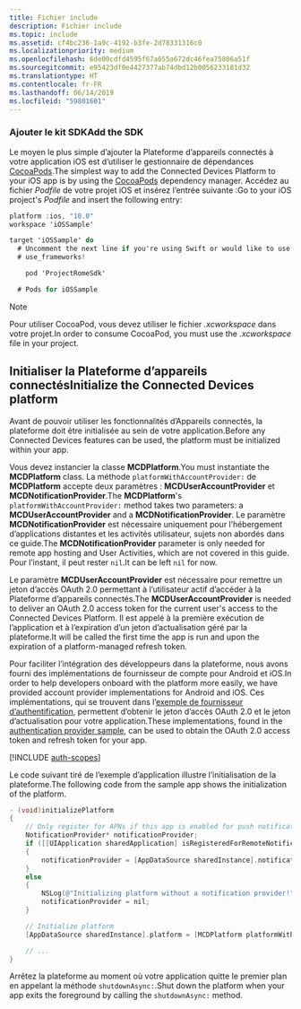 ```yaml
---
title: Fichier include
description: Fichier include
ms.topic: include
ms.assetid: cf4bc236-1a9c-4192-b3fe-2d78331316c0
ms.localizationpriority: medium
ms.openlocfilehash: 6de00cdfd4595f67a655a672dc46fea75806a51f
ms.sourcegitcommit: e95423df0e4427377ab74dbd12b0056233181d32
ms.translationtype: HT
ms.contentlocale: fr-FR
ms.lasthandoff: 06/14/2019
ms.locfileid: "59801601"
---
```

### <a name="add-the-sdk"></a><span data-ttu-id="3708f-103">Ajouter le kit SDK</span><span class="sxs-lookup"><span data-stu-id="3708f-103">Add the SDK</span></span>

<span data-ttu-id="3708f-104">Le moyen le plus simple d’ajouter la Plateforme d’appareils connectés à votre application iOS est d’utiliser le gestionnaire de dépendances [CocoaPods](https://cocoapods.org/).</span><span class="sxs-lookup"><span data-stu-id="3708f-104">The simplest way to add the Connected Devices Platform to your iOS app is by using the [CocoaPods](https://cocoapods.org/) dependency manager.</span></span> <span data-ttu-id="3708f-105">Accédez au fichier *Podfile* de votre projet iOS et insérez l’entrée suivante :</span><span class="sxs-lookup"><span data-stu-id="3708f-105">Go to your iOS project's *Podfile* and insert the following entry:</span></span>

```ObjectiveC
platform :ios, "10.0"
workspace 'iOSSample'

target 'iOSSample' do
  # Uncomment the next line if you're using Swift or would like to use dynamic frameworks
  # use_frameworks!

    pod 'ProjectRomeSdk'

  # Pods for iOSSample
```

> [!NOTE]
> <span data-ttu-id="3708f-106">Pour utiliser CocoaPod, vous devez utiliser le fichier _.xcworkspace_ dans votre projet.</span><span class="sxs-lookup"><span data-stu-id="3708f-106">In order to consume CocoaPod, you must use the _.xcworkspace_ file in your project.</span></span>

## <a name="initialize-the-connected-devices-platform"></a><span data-ttu-id="3708f-107">Initialiser la Plateforme d’appareils connectés</span><span class="sxs-lookup"><span data-stu-id="3708f-107">Initialize the Connected Devices platform</span></span>

<span data-ttu-id="3708f-108">Avant de pouvoir utiliser les fonctionnalités d’Appareils connectés, la plateforme doit être initialisée au sein de votre application.</span><span class="sxs-lookup"><span data-stu-id="3708f-108">Before any Connected Devices features can be used, the platform must be initialized within your app.</span></span> 

<span data-ttu-id="3708f-109">Vous devez instancier la classe **MCDPlatform**.</span><span class="sxs-lookup"><span data-stu-id="3708f-109">You must instantiate the **MCDPlatform** class.</span></span> <span data-ttu-id="3708f-110">La méthode `platformWithAccountProvider:` de **MCDPlatform** accepte deux paramètres : **MCDUserAccountProvider** et **MCDNotificationProvider**.</span><span class="sxs-lookup"><span data-stu-id="3708f-110">The **MCDPlatform**'s `platformWithAccountProvider:` method takes two parameters: a **MCDUserAccountProvider** and a **MCDNotificationProvider**.</span></span> <span data-ttu-id="3708f-111">Le paramètre **MCDNotificationProvider** est nécessaire uniquement pour l’hébergement d’applications distantes et les activités utilisateur, sujets non abordés dans ce guide.</span><span class="sxs-lookup"><span data-stu-id="3708f-111">The **MCDNotificationProvider** parameter is only needed for remote app hosting and User Activities, which are not covered in this guide.</span></span> <span data-ttu-id="3708f-112">Pour l’instant, il peut rester `nil`.</span><span class="sxs-lookup"><span data-stu-id="3708f-112">It can be left `nil` for now.</span></span>

<span data-ttu-id="3708f-113">Le paramètre **MCDUserAccountProvider** est nécessaire pour remettre un jeton d’accès OAuth 2.0 permettant à l’utilisateur actif d’accéder à la Plateforme d’appareils connectés.</span><span class="sxs-lookup"><span data-stu-id="3708f-113">The **MCDUserAccountProvider** is needed to deliver an OAuth 2.0 access token for the current user's access to the Connected Devices Platform.</span></span> <span data-ttu-id="3708f-114">Il est appelé à la première exécution de l’application et à l’expiration d’un jeton d’actualisation géré par la plateforme.</span><span class="sxs-lookup"><span data-stu-id="3708f-114">It will be called the first time the app is run and upon the expiration of a platform-managed refresh token.</span></span> 

<span data-ttu-id="3708f-115">Pour faciliter l’intégration des développeurs dans la plateforme, nous avons fourni des implémentations de fournisseur de compte pour Android et iOS.</span><span class="sxs-lookup"><span data-stu-id="3708f-115">In order to help developers onboard with the platform more easily, we have provided account provider implementations for Android and iOS.</span></span> <span data-ttu-id="3708f-116">Ces implémentations, qui se trouvent dans l’[exemple de fournisseur d’authentification](https://github.com/Microsoft/project-rome/tree/master/iOS/samples/account-provider-sample), permettent d’obtenir le jeton d’accès OAuth 2.0 et le jeton d’actualisation pour votre application.</span><span class="sxs-lookup"><span data-stu-id="3708f-116">These implementations, found in the [authentication provider sample](https://github.com/Microsoft/project-rome/tree/master/iOS/samples/account-provider-sample), can be used to obtain the OAuth 2.0 access token and refresh token for your app.</span></span>

[!INCLUDE [auth-scopes](../auth-scopes.md)]

<span data-ttu-id="3708f-117">Le code suivant tiré de l’exemple d’application illustre l’initialisation de la plateforme.</span><span class="sxs-lookup"><span data-stu-id="3708f-117">The following code from the sample app shows the initialization of the platform.</span></span>

```ObjectiveC
- (void)initializePlatform
{
    // Only register for APNs if this app is enabled for push notifications
    NotificationProvider* notificationProvider;
    if ([[UIApplication sharedApplication] isRegisteredForRemoteNotifications])
    {
        notificationProvider = [AppDataSource sharedInstance].notificationProvider;
    }
    else
    {
        NSLog(@"Initializing platform without a notification provider!");
        notificationProvider = nil;
    }

    // Initialize platform
    [AppDataSource sharedInstance].platform = [MCDPlatform platformWithAccountProvider:[AppDataSource sharedInstance].accountProvider notificationProvider:notificationProvider];

    // ...
}
```

<span data-ttu-id="3708f-118">Arrêtez la plateforme au moment où votre application quitte le premier plan en appelant la méthode `shutdownAsync:`.</span><span class="sxs-lookup"><span data-stu-id="3708f-118">Shut down the platform when your app exits the foreground by calling the `shutdownAsync:` method.</span></span>
